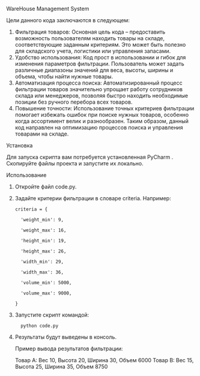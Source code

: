 WareHouse Management System

Цели данного кода заключаются в следующем: 

1. Фильтрация товаров: Основная цель кода – предоставить возможность пользователям находить товары на складе, соответствующие заданным критериям. Это может быть полезно для складского учета, логистики или управления запасами. 
2. Удобство использования: Код прост в использовании и гибок для изменения параметров фильтрации. Пользователь может задать различные диапазоны значений для веса, высоты, ширины и объема, чтобы найти нужные товары. 
3. Автоматизация процесса поиска: Автоматизированный процесс фильтрации товаров значительно упрощает работу сотрудников склада или менеджеров, позволяя быстро находить необходимые позиции без ручного перебора всех товаров. 
4. Повышение точности: Использование точных критериев фильтрации помогает избежать ошибок при поиске нужных товаров, особенно когда ассортимент велик и разнообразен. Таким образом, данный код направлен на оптимизацию процессов поиска и управления товарами на складе.

Установка

Для запуска скрипта вам потребуется установленная  PyCharm . Скопируйте файлы проекта и запустите их локально.

Использование

1. Откройте файл code.py.
2. Задайте критерии фильтрации в словаре criteria. Например:
   

       criteria = {
   
         'weight_min': 9,
     
         'weight_max': 16,
     
         'height_min': 19,
     
         'height_max': 26,
     
         'width_min': 29,
     
         'width_max': 36,
     
         'volume_min': 5000,
     
         'volume_max': 9000,
   
       }

3. Запустите скрипт командой:
      
         python code.py

4. Результаты будут выведены в консоль.


      Пример вывода результатов фильтрации:
   

      Товар A: Вес 10, Высота 20, Ширина 30, Объем 6000
      Товар B: Вес 15, Высота 25, Ширина 35, Объем 8750
